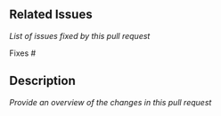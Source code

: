 ## Related Issues

*List of issues fixed by this pull request*

Fixes #

## Description

*Provide an overview of the changes in this pull request*
